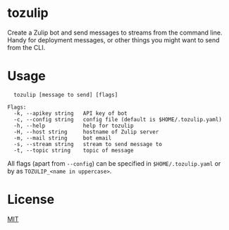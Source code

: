 # tozulip

Create a Zulip bot and send messages to streams from the command line.
Handy for deployment messages, or other things you might want to send
from the CLI.

# Usage

```
  tozulip [message to send] [flags]

Flags:
  -k, --apikey string   API key of bot
  -c, --config string   config file (default is $HOME/.tozulip.yaml)
  -h, --help            help for tozulip
  -H, --host string     hostname of Zulip server
  -m, --mail string     bot email
  -s, --stream string   stream to send message to
  -t, --topic string    topic of message
```

All flags (apart from `--config`) can be specified in
`$HOME/.tozulip.yaml` or by as `TOZULIP_<name in uppercase>`.

# License

[MIT](https://xendk.mit-license.org/)
